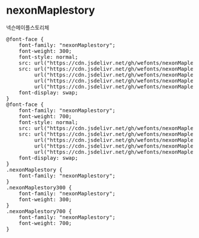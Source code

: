 # nexonMaplestory
넥슨메이플스토리체

<pre>
@font-face {
    font-family: "nexonMaplestory";
    font-weight: 300;
    font-style: normal;
    src: url("https://cdn.jsdelivr.net/gh/wefonts/nexonMaplestory/nexonMaplestory-Light.eot");
    src: url("https://cdn.jsdelivr.net/gh/wefonts/nexonMaplestory/nexonMaplestory-Light.eot?#iefix") format("embedded-opentype"),
         url("https://cdn.jsdelivr.net/gh/wefonts/nexonMaplestory/nexonMaplestory-Light.woff2") format("woff2"),
         url("https://cdn.jsdelivr.net/gh/wefonts/nexonMaplestory/nexonMaplestory-Light.woff") format("woff"),
         url("https://cdn.jsdelivr.net/gh/wefonts/nexonMaplestory/nexonMaplestory-Light.ttf") format("truetype");
    font-display: swap;
}
@font-face {
    font-family: "nexonMaplestory";
    font-weight: 700;
    font-style: normal;
    src: url("https://cdn.jsdelivr.net/gh/wefonts/nexonMaplestory/nexonMaplestory-Bold.eot");
    src: url("https://cdn.jsdelivr.net/gh/wefonts/nexonMaplestory/nexonMaplestory-Bold.eot?#iefix") format("embedded-opentype"),
         url("https://cdn.jsdelivr.net/gh/wefonts/nexonMaplestory/nexonMaplestory-Bold.woff2") format("woff2"),
         url("https://cdn.jsdelivr.net/gh/wefonts/nexonMaplestory/nexonMaplestory-Bold.woff") format("woff"),
         url("https://cdn.jsdelivr.net/gh/wefonts/nexonMaplestory/nexonMaplestory-Bold.ttf") format("truetype");
    font-display: swap;
}
.nexonMaplestory {
    font-family: "nexonMaplestory";
}
.nexonMaplestory300 {
    font-family: "nexonMaplestory";
    font-weight: 300;
}
.nexonMaplestory700 {
    font-family: "nexonMaplestory";
    font-weight: 700;
}

</pre>
